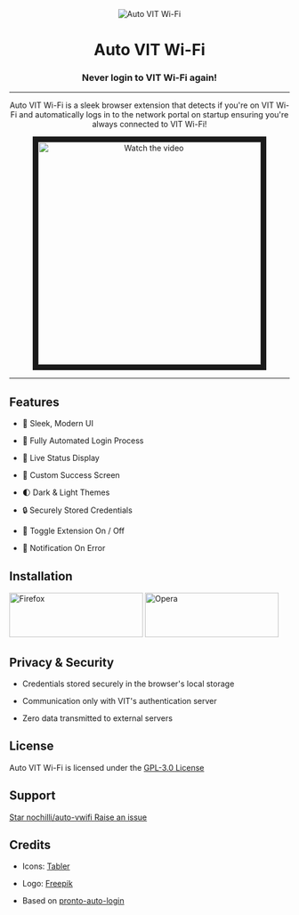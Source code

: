 <style>
    @media (max-width: 600px) {
        #vid,
        #txt {
            width: 400px !important;
            height: auto;
        }
    }
</style>

<div align="center">
	<img src="https://files.catbox.moe/tzk1xp.png" alt="Auto VIT Wi-Fi" />
	<h1 style="color: var(--pico-primary)">Auto VIT Wi-Fi</h1>
	<h3>Never login to VIT Wi-Fi again!</h3>
	<hr />
	<div id="txt" style="max-width: 1000px">
		<p>
			Auto VIT Wi-Fi is a sleek browser extension that detects if you're on VIT
			Wi-Fi and automatically logs in to the network portal on startup ensuring
			you're always connected to VIT Wi-Fi!
		</p>
	</div>
<a href="http://www.youtube.com/watch?feature=player_embedded&v=RWuj1KVRank" target="_blank">
 <img src="http://img.youtube.com/vi/RWuj1KVRank/mqdefault.jpg" alt="Watch the video" width="400" height="auto" border="10" />
</a>

</div>

***

## Features

- 📱 Sleek, Modern UI

- 🚀 Fully Automated Login Process 

- 🔄️ Live Status Display

- 🪪 Custom Success Screen

- 🌓 Dark & Light Themes

- 🔒 Securely Stored Credentials
  
- 🔋 Toggle Extension On / Off
  
- 🔔 Notification On Error

## Installation

<a style="gap:10px" href="https://addons.mozilla.org/en-US/firefox/addon/auto-vwifi"><img src="https://files.catbox.moe/86st48.png" alt="Firefox" width="240" height="80"/></a>
<a style="gap:10px" href="https://addons.opera.com/en/extensions/details/auto-vwifi/"><img src="https://files.catbox.moe/49ss6l.png" alt="Opera" width="240" height="80"/></a> 

## Privacy & Security

- Credentials stored securely in the browser's local storage

- Communication only with VIT's authentication server
  
- Zero data transmitted to external servers

## License

Auto VIT Wi-Fi is licensed under the [GPL-3.0 License](LICENSE)

## Support

<script async defer src="https://buttons.github.io/buttons.js"></script>
<a style="gap:10px" class="github-button" href="https://github.com/nochilli/auto-vwifi" data-color-scheme="no-preference: light; light: light; dark: dark_dimmed;" data-icon="octicon-star" data-size="large" data-show-count="true" aria-label="nochilli/auto-vwifi on GitHub">Star nochilli/auto-vwifi </a>
<a style="gap:10px" class="github-button" href="https://github.com/nochilli/auto-vwifi/issues" data-color-scheme="no-preference: light; light: light; dark: dark_dimmed;" data-icon="octicon-issue-opened" data-size="large" data-show-count="true" aria-label="Issue nochilli/auto-vwifi on GitHub">Raise an issue</a>

## Credits

- Icons: [Tabler](https://tabler.io/icons)

- Logo: [Freepik](https://www.freepik.com/icons)

- Based on [pronto-auto-login](https://github.com/cybergla/pronto-auto-login/)

